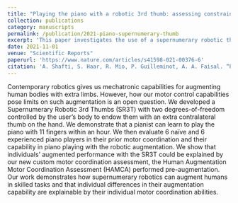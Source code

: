 ```yaml
---
title: "Playing the piano with a robotic 3rd thumb: assessing constraints of human augmentation"
collection: publications
category: manuscripts
permalink: /publication/2021-piano-supernumerary-thumb
excerpt: 'This paper investigates the use of a supernumerary robotic thumb for learning piano playing.'
date: 2021-11-01
venue: "Scientific Reports"
paperurl: 'https://www.nature.com/articles/s41598-021-00376-6'
citation: 'A. Shafti, S. Haar, R. Mio, P. Guilleminot, A. A. Faisal. “Playing the piano with a robotic 3rd thumb: assessing constraints of human augmentation”, Scientific Reports, vol. 11, 21375 (2021).'
---
```


Contemporary robotics gives us mechatronic capabilities for augmenting human bodies with extra limbs. However, how our motor control capabilities pose limits on such augmentation is an open question. We developed a Supernumerary Robotic 3rd Thumbs (SR3T) with two degrees-of-freedom controlled by the user’s body to endow them with an extra contralateral thumb on the hand. We demonstrate that a pianist can learn to play the piano with 11 fingers within an hour. We then evaluate 6 naïve and 6 experienced piano players in their prior motor coordination and their capability in piano playing with the robotic augmentation. We show that individuals’ augmented performance with the SR3T could be explained by our new custom motor coordination assessment, the Human Augmentation Motor Coordination Assessment (HAMCA) performed pre-augmentation. Our work demonstrates how supernumerary robotics can augment humans in skilled tasks and that individual differences in their augmentation capability are explainable by their individual motor coordination abilities.